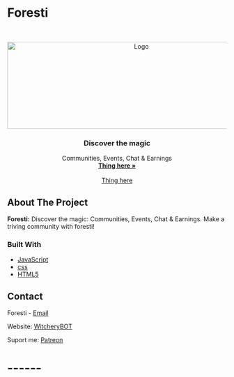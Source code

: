 # Foresti

<!-- PROJECT LOGO -->
<br />
<p align="center">
    <a href="http://www.witchie-me.xyz/">
    <img src="Foresti.png" alt="Logo" width="600" height="200">
  </a>

  <h3 align="center">Discover the magic</h3>

  <p align="center">
    Communities, Events, Chat & Earnings
    <br />
    <a href="http://www.witchie-me.xyz/"><strong> Thing here »</strong></a>
    <br />
    <br />
    <a href="http://www.witcherybot.xyz/"> Thing here </a>    
  </p>
</p>



<!-- ABOUT THE PROJECT -->
## About The Project

**Foresti:**
Discover the magic: Communities, Events, Chat & Earnings. Make a triving community with foresti!



### Built With

* [JavaScript](https://www.javascript.com/)
* [css](https://www.w3schools.com/css/default.asp)
* [HTML5](https://www/html5.com/)


<!-- CONTACT -->
## Contact

Foresti - [Email](witcherywonders.contact@gmail.com)

Website: [WitcheryBOT](http://www.witcherybot.xyz/)

Suport me: [Patreon]()


# ------
